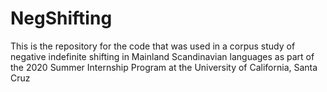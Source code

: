 # NegShifting
This is the repository for the code that was used in a corpus study of negative indefinite shifting in Mainland Scandinavian languages as part of the 2020 Summer Internship Program at the University of California, Santa Cruz
